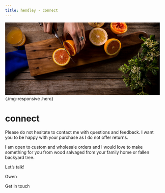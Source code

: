 ```yaml
---
title: hendley - connect
---
```


![](/img/connect-header.jpg){.img-responsive .hero}

connect
=======
Please do not hesitate to contact me with questions and feedback. I want you 
to be happy with your purchase as I do not offer returns.

I am open to custom and wholesale orders and I would love to make something 
for you from wood salvaged from your family home or fallen backyard tree.

Let’s talk!

Gwen

Get in touch
